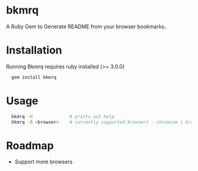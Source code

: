# bkmrq
A Ruby Gem to Generate README from your browser bookmarks.

# Installation

Running Bkmrq requires ruby installed (>= 3.0.0)

```bash
  gem install bkmrq
```

# Usage

```bash
  bkmrq -H              # prints out help  
  bkmrq -B <browser>    # currently supported browsers - chromium | brave
```

# Roadmap
- Support more browsers
